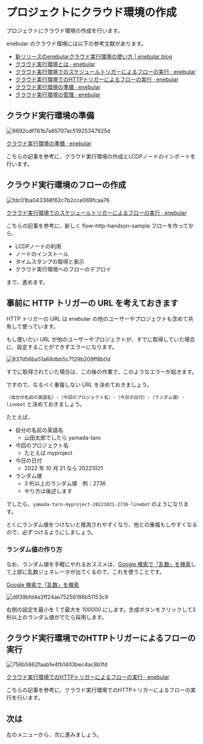 # プロジェクトにクラウド環境の作成

プロジェクトにクラウド環境の作成を行います。

enebular のクラウド環境には以下の参考文献があります。

- [新リリースのenebularクラウド実行環境の使い方 | enebular blog](https://blog.enebular.com/enebular/how-to-use-enebular-cloud-exec-environment/)
- [クラウド実行環境とは · enebular](https://docs.enebular.com/ja/executionenvironment/overview)
- [クラウド実行環境でのスケジュールトリガーによるフローの実行 · enebular](https://docs.enebular.com/ja/getstarted/CloudEEScheduleTrigger.html)
- [クラウド実行環境でのHTTPトリガーによるフローの実行 · enebular](https://docs.enebular.com/ja/getstarted/CloudEEHTTPTrigger.html)
- [クラウド実行環境の準備 · enebular](https://docs.enebular.com/ja/getstarted/cloudeeprepareenvironment)
- [クラウド実行環境の管理 · enebular](https://docs.enebular.com/ja/executionenvironment/manageexecutionenvironment)

## クラウド実行環境の準備

![6692cdf781b7a65707ac51925347925d](https://i.gyazo.com/6692cdf781b7a65707ac51925347925d.png)

[クラウド実行環境の準備 · enebular](https://docs.enebular.com/ja/getstarted/cloudeeprepareenvironment) 

こちらの記事を参考に、クラウド実行環境の作成とLCDPノードのインポートを行います。

## クラウド実行環境のフローの作成

![fdc01ba043368f62c7b2cce069fcaa76](https://i.gyazo.com/fdc01ba043368f62c7b2cce069fcaa76.png)

[クラウド実行環境でのスケジュールトリガーによるフローの実行 · enebular](https://docs.enebular.com/ja/getstarted/CloudEEScheduleTrigger.html)

こちらの記事を参考に、新しく flow-http-handson-sample フローを作ってから、

- LCDPノードの利用
- ノードのインストール
- タイムスタンプの取得と表示
- クラウド実行環境へのフローのデプロイ

まで、進めます。

## 事前に HTTP トリガーの URL を考えておきます

HTTP トリガーの URL は enebular の他のユーザーやプロジェクトも含めて共有して使っています。

もし使いたい URL が他のユーザーやプロジェクトが、すでに取得していた場合に、設定することができずエラーになります。

![837d56ba51a68dbb5c7129b209ff8b0d](https://i.gyazo.com/837d56ba51a68dbb5c7129b209ff8b0d.png)

すでに取得されていた場合は、この後の作業で、このようなエラーが起きます。

ですので、なるべく重複しない URL を決めておきましょう。

`（自分の名前の英語名）-（今回のプロジェクト名）-（今日の日付）-（ランダム値）-linebot` と決めておきましょう。

たとえば、

- 自分の名前の英語名
    - 山田太郎でしたら yamada-taro
- 今回のプロジェクト名
    - たとえば myproject
- 今日の日付
    - 2022 年 10 月 21 なら 20221021
- ランダム値
    - 3 桁以上のランダム値　例：2736
    - やり方は後述します

でしたら、`yamada-taro-myproject-20221021-2736-linebot` のようになります。

とくにランダム値をつけないと推測されやすくなり、他との重複もしやすくなるので、必ずつけるようにしましょう。

### ランダム値の作り方

なお、ランダム値を手軽にやれるおススメは、[Google 検索で「乱数」を検索](https://www.google.com/search?q=%E4%B9%B1%E6%95%B0)して上部に乱数ジェネレータが出てくるので、これを使うことです。

[Google 検索で「乱数」を検索](https://www.google.com/search?q=%E4%B9%B1%E6%95%B0)

![d939bfd4e2ff24ae75256186b51153c9](https://i.gyazo.com/d939bfd4e2ff24ae75256186b51153c9.png)

右側の設定を最小を 1 で最大を 100000 にします。生成ボタンをクリックして3 桁以上のランダム値がでたら採用します。

## クラウド実行環境でのHTTPトリガーによるフローの実行

![756b5862faab1e4fb1403bec4ac8b1fd](https://i.gyazo.com/756b5862faab1e4fb1403bec4ac8b1fd.png)

[クラウド実行環境でのHTTPトリガーによるフローの実行 · enebular](https://docs.enebular.com/ja/getstarted/CloudEEHTTPTrigger.html)

こちらの記事を参考に、クラウド実行環境でのHTTPトリガーによるフローの実行を行います。

## 次は

左のメニューから、次に進みましょう。